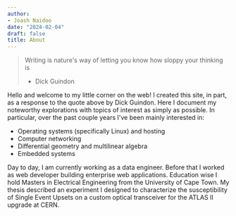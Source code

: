 ```yaml
---
author:
- Joash Naidoo
date: "2024-02-04"
draft: false
title: About
---
```



> Writing is nature's way of letting you know how sloppy your thinking is<br>
> - Dick Guindon


Hello and welcome to my little corner on the web! I created this site, in part, as a response to the quote above by Dick Guindon. Here I document my noteworthy explorations with topics of interest as simply as possible. In particular, over the past couple years I've been mainly interested in:
- Operating systems (specifically Linux) and hosting
- Computer networking
- Differential geometry and multilinear algebra
- Embedded systems

Day to day, I am currently working as a data engineer. Before that I worked as web developer building enterprise web applications. Education wise I hold Masters in Electrical Engineering from the University of Cape Town. My thesis described an experiment I designed to characterize the susceptibility of Single Event Upsets on a custom optical transceiver for the ATLAS II upgrade at CERN.
